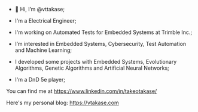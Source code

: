 - 👋 Hi, I’m @vttakase;

- I'm a Electrical Engineer;
- I'm working on Automated Tests for Embedded Systems at Trimble Inc.;
- I’m interested in Embedded Systems, Cybersecurity, Test Automation and Machine Learning;
- I developed some projects with Embedded Systems, Evolutionary Algorithms, Genetic Algorithms and Artificial Neural Networks;
- I'm a DnD 5e player;

You can find me at https://www.linkedin.com/in/takeotakase/

Here's my personal blog: https://vtakase.com
